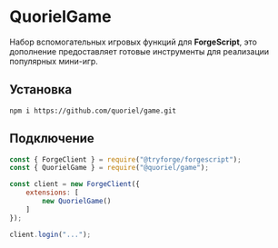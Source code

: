 # QuorielGame
Набор вспомогательных игровых функций для **ForgeScript**, это дополнение предоставляет готовые инструменты для реализации популярных мини-игр.

## Установка
```
npm i https://github.com/quoriel/game.git
```

## Подключение
```js
const { ForgeClient } = require("@tryforge/forgescript");
const { QuorielGame } = require("@quoriel/game");

const client = new ForgeClient({
    extensions: [
        new QuorielGame()
    ]
});

client.login("...");
```